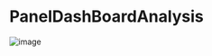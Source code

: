 # PanelDashBoardAnalysis

![image](https://images.unsplash.com/photo-1526628953301-3e589a6a8b74?q=80&w=2906&auto=format&fit=crop&ixlib=rb-4.0.3&ixid=M3wxMjA3fDB8MHxwaG90by1wYWdlfHx8fGVufDB8fHx8fA%3D%3D)
